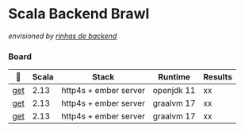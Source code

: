 # Scala Backend Brawl

_envisioned by [rinhas de backend](https://github.com/zanfranceschi/rinha-de-backend-2023-q3/blob/main/INSTRUCOES.md)_

### Board

🐳 | Scala | Stack | Runtime | Results
---|-------|-------|---------|--------
[get](https://github.com/zanfrancesc) | 2.13  | http4s + ember server  | openjdk 11 | xx
[get](https://github.com/zanfrancesc) | 2.13  | http4s + ember server | graalvm 17 | xx
[get](https://github.com/zanfrancesc) | 2.13  | http4s + ember server | graalvm 17 | xx


